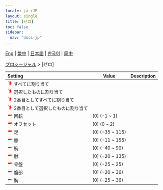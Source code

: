 ```yaml
---
locale: ja-rJP
layout: single
title: [ゼロ]
toc: false
sidebar:
  nav: "docs-jp"
---
```

[Eng](/dancexr/menu/2025.4/motion/zero) | [繁中](/tw/dancexr/menu/2025.4/motion/zero) | [日本語](/jp/dancexr/menu/2025.4/motion/zero) | [한국어](/kr/dancexr/menu/2025.4/motion/zero) | [简中](/zh/dancexr/menu/2025.4/motion/zero)

[プロシージャル](../menu#プロシージャル) > [ゼロ]



| Setting | Value | Description |
| :--- | --- | :--- |
| <img src="/images/icon/ic_motion.png" alt="motion icon"/> すべてに割り当て|| 
| <img src="/images/icon/ic_motion.png" alt="motion icon"/> 選択したものに割り当て|| 
| <img src="/images/icon/ic_motion.png" alt="motion icon"/> 2番目としてすべてに割り当て|| 
| <img src="/images/icon/ic_motion.png" alt="motion icon"/> 2番目として選択したものに割り当て|| 
| <img src="/images/icon/ic_slider.png" alt="slider icon"/> 回転| [0] (-1 ~ 1) | 
| <img src="/images/icon/ic_slider.png" alt="slider icon"/> オフセット| [0] (0 ~ 2) | 
| <img src="/images/icon/ic_slider.png" alt="slider icon"/> 足| [0] (-35 ~ 115) | 
| <img src="/images/icon/ic_slider.png" alt="slider icon"/> 膝| [0] (-11 ~ 155) | 
| <img src="/images/icon/ic_slider.png" alt="slider icon"/> 腕| [0] (-40 ~ 90) | 
| <img src="/images/icon/ic_slider.png" alt="slider icon"/> 肘| [0] (-20 ~ 135) | 
| <img src="/images/icon/ic_slider.png" alt="slider icon"/> 骨盤| [0] (-25 ~ 25) | 
| <img src="/images/icon/ic_slider.png" alt="slider icon"/> 腹部| [0] (-20 ~ 36) | 
| <img src="/images/icon/ic_slider.png" alt="slider icon"/> 胸| [0] (-25 ~ 36) | 

